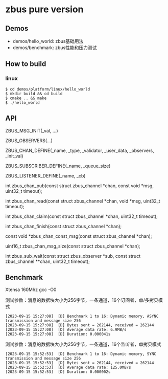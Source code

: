 # zbus pure version

## Demos
 - demos/hello_world:  zbus基础用法
 - demos/benchmark:    zbus性能和压力测试
## How to build
### linux
```
$ cd demos/platform/linux/hello_world
$ mkdir build && cd build
$ cmake .. && make
$ ./hello_world
```
## API
ZBUS_MSG_INIT(_val, ...)

ZBUS_OBSERVERS(...)

ZBUS_CHAN_DEFINE(_name, _type, _validator, _user_data, _observers, _init_val) 

ZBUS_SUBSCRIBER_DEFINE(_name, _queue_size)

ZBUS_LISTENER_DEFINE(_name, _cb)

int zbus_chan_pub(const struct zbus_channel *chan, const void *msg, uint32_t timeout);

int zbus_chan_read(const struct zbus_channel *chan, void *msg, uint32_t timeout);

int zbus_chan_claim(const struct zbus_channel *chan, uint32_t timeout);

int zbus_chan_finish(const struct zbus_channel *chan);

const void *zbus_chan_const_msg(const struct zbus_channel *chan);

uint16_t zbus_chan_msg_size(const struct zbus_channel *chan);

int zbus_sub_wait(const struct zbus_observer *sub, const struct zbus_channel **chan,
		  uint32_t timeout);

## Benchmark
Xtensa  160Mhz  gcc -O0

测试参数：消息的数据块大小为256字节，一条通道，16个订阅者，单/多拷贝模式

```
[2023-09-15 15:27:08]  [D] Benchmark 1 to 16: Dynamic memory, ASYNC transmission and message size 256
[2023-09-15 15:27:08]  [D] Bytes sent = 262144, received = 262144
[2023-09-15 15:27:08]  [D] Average data rate: 6.9MB/s
[2023-09-15 15:27:08]  [D] Duration: 0.000041s
```

测试参数：消息的数据块大小为256字节，一条通道，16个监听者，单拷贝模式

```
[2023-09-15 15:52:53]  [D] Benchmark 1 to 16: Dynamic memory, SYNC transmission and message size 256
[2023-09-15 15:52:53]  [D] Bytes sent = 262144, received = 262144
[2023-09-15 15:52:53]  [D] Average data rate: 125.0MB/s
[2023-09-15 15:52:53]  [D] Duration: 0.000002s
```
